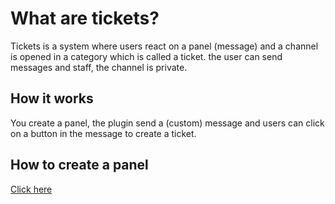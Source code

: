 # What are tickets?

Tickets is a system where users react on a panel (message) and a channel is opened in a category which is called a ticket. the user can send messages and staff, the channel is private.

## How it works

You create a panel, the plugin send a (custom) message and users can click on a button in the message to create a ticket.

## How to create a panel
[Click here](create-panel.md)